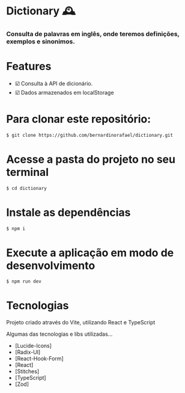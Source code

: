 # Dictionary 🕰️

### Consulta de palavras em inglês, onde teremos definições, exemplos e sinonimos.

# Features

- ☑️ Consulta à API de dicionário.
- ☑️ Dados armazenados em localStorage

# Para clonar este repositório:

```bash
$ git clone https://github.com/bernardinorafael/dictionary.git
```

# Acesse a pasta do projeto no seu terminal

```bash
$ cd dictionary

```

# Instale as dependências

```bash
$ npm i
```

# Execute a aplicação em modo de desenvolvimento

```bash
$ npm run dev
```

# Tecnologias

Projeto criado através do Vite, utilizando React e TypeScript

Algumas das tecnologias e libs utilizadas...

- [Lucide-Icons]
- [Radix-UI]
- [React-Hook-Form]
- [React]
- [Stitches]
- [TypeScript]
- [Zod]
